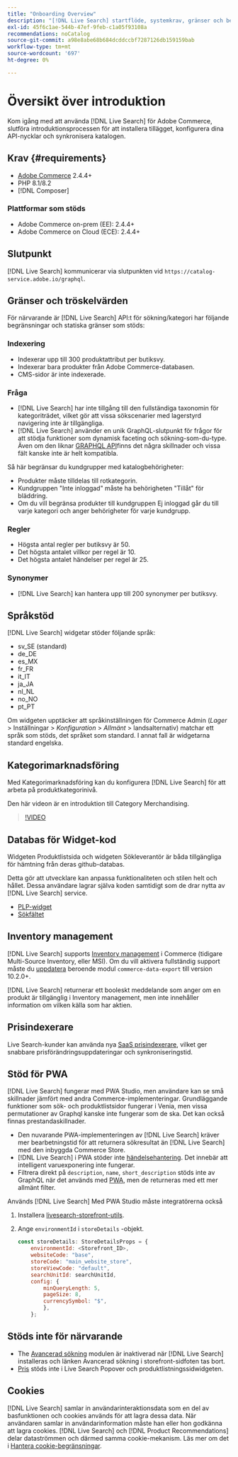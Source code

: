```yaml
---
title: "Onboarding Overview"
description: "[!DNL Live Search] startflöde, systemkrav, gränser och begränsningar"
exl-id: 45f6c1ae-544b-47ef-9feb-c1a05f93108a
recommendations: noCatalog
source-git-commit: a98e8abe68b684dcddccbf7287126db159159bab
workflow-type: tm+mt
source-wordcount: '697'
ht-degree: 0%

---
```


# Översikt över introduktion

Kom igång med att använda [!DNL Live Search] för Adobe Commerce, slutföra introduktionsprocessen för att installera tillägget, konfigurera dina API-nycklar och synkronisera katalogen.

## Krav {#requirements}

* [Adobe Commerce](https://business.adobe.com/products/magento/magento-commerce.html) 2.4.4+
* PHP 8.1/8.2
* [!DNL Composer]

### Plattformar som stöds

* Adobe Commerce on-prem (EE): 2.4.4+
* Adobe Commerce on Cloud (ECE): 2.4.4+

## Slutpunkt

[!DNL Live Search] kommunicerar via slutpunkten vid `https://catalog-service.adobe.io/graphql`.

## Gränser och tröskelvärden

För närvarande är [!DNL Live Search] API:t för sökning/kategori har följande begränsningar och statiska gränser som stöds:

### Indexering

* Indexerar upp till 300 produktattribut per butiksvy.
* Indexerar bara produkter från Adobe Commerce-databasen.
* CMS-sidor är inte indexerade.

### Fråga

* [!DNL Live Search] har inte tillgång till den fullständiga taxonomin för kategoriträdet, vilket gör att vissa sökscenarier med lagerstyrd navigering inte är tillgängliga.
* [!DNL Live Search] använder en unik GraphQL-slutpunkt för frågor för att stödja funktioner som dynamisk faceting och sökning-som-du-type. Även om den liknar [GRAPHQL API](https://developer.adobe.com/commerce/webapi/graphql/)finns det några skillnader och vissa fält kanske inte är helt kompatibla.

Så här begränsar du kundgrupper med katalogbehörigheter:

* Produkter måste tilldelas till rotkategorin.
* Kundgruppen &quot;Inte inloggad&quot; måste ha behörigheten &quot;Tillåt&quot; för bläddring.
* Om du vill begränsa produkter till kundgruppen Ej inloggad går du till varje kategori och anger behörigheter för varje kundgrupp.

### Regler

* Högsta antal regler per butiksvy är 50.
* Det högsta antalet villkor per regel är 10.
* Det högsta antalet händelser per regel är 25.

### Synonymer

* [!DNL Live Search] kan hantera upp till 200 synonymer per butiksvy.

## Språkstöd

[!DNL Live Search] widgetar stöder följande språk:

* sv_SE (standard)
* de_DE
* es_MX
* fr_FR
* it_IT
* ja_JA
* nl_NL
* no_NO
* pt_PT

Om widgeten upptäcker att språkinställningen för Commerce Admin (_Lager_ > Inställningar > _Konfiguration_ > _Allmänt_ > landsalternativ) matchar ett språk som stöds, det språket som standard. I annat fall är widgetarna standard engelska.

## Kategorimarknadsföring

Med Kategorimarknadsföring kan du konfigurera [!DNL Live Search] för att arbeta på produktkategorinivå.

Den här videon är en introduktion till Category Merchandising.

>[!VIDEO](https://video.tv.adobe.com/v/3424617)

## Databas för Widget-kod

Widgeten Produktlistsida och widgeten Sökleverantör är båda tillgängliga för hämtning från deras github-databas.

Detta gör att utvecklare kan anpassa funktionaliteten och stilen helt och hållet. Dessa användare lagrar själva koden samtidigt som de drar nytta av [!DNL Live Search] service.

* [PLP-widget](https://github.com/adobe/storefront-product-listing-page)
* [Sökfältet](https://github.com/adobe/storefront-search-as-you-type)

## Inventory management

[!DNL Live Search] supports [Inventory management](https://experienceleague.adobe.com/docs/commerce-admin/inventory/introduction.html) i Commerce (tidigare Multi-Source Inventory, eller MSI). Om du vill aktivera fullständig support måste du [uppdatera](install.md#update) beroende modul `commerce-data-export` till version 10.2.0+.

[!DNL Live Search] returnerar ett booleskt meddelande som anger om en produkt är tillgänglig i Inventory management, men inte innehåller information om vilken källa som har aktien.

## Prisindexerare

Live Search-kunder kan använda nya [SaaS prisindexerare](../price-index/index.md), vilket ger snabbare prisförändringsuppdateringar och synkroniseringstid.

## Stöd för PWA

[!DNL Live Search] fungerar med PWA Studio, men användare kan se små skillnader jämfört med andra Commerce-implementeringar. Grundläggande funktioner som sök- och produktlistsidor fungerar i Venia, men vissa permutationer av Graphql kanske inte fungerar som de ska. Det kan också finnas prestandaskillnader.

* Den nuvarande PWA-implementeringen av [!DNL Live Search] kräver mer bearbetningstid för att returnera sökresultat än [!DNL Live Search] med den inbyggda Commerce Store.
* [!DNL Live Search] i PWA stöder inte [händelsehantering](https://developer.adobe.com/commerce/services/shared-services/storefront-events/sdk/). Det innebär att intelligent varuexponering inte fungerar.
* Filtrera direkt på `description`, `name`, `short_description` stöds inte av GraphQL när det används med [PWA](https://developer.adobe.com/commerce/pwa-studio/), men de returneras med ett mer allmänt filter.

Används [!DNL Live Search] Med PWA Studio måste integratörerna också

1. Installera [livesearch-storefront-utils](https://www.npmjs.com/package/@magento/ds-livesearch-storefront-utils).
1. Ange `environmentId` i `storeDetails` -objekt.

   ```javascript
   const storeDetails: StoreDetailsProps = {
       environmentId: <Storefront_ID>,
       websiteCode: "base",
       storeCode: "main_website_store",
       storeViewCode: "default",
       searchUnitId: searchUnitId,
       config: {
           minQueryLength: 5,
           pageSize: 8,
           currencySymbol: "$",
           },
       };
   ```

## Stöds inte för närvarande

* The [Avancerad sökning](https://experienceleague.adobe.com/docs/commerce-admin/catalog/catalog/search/search.html#advanced-search) modulen är inaktiverad när [!DNL Live Search] installeras och länken Avancerad sökning i storefront-sidfoten tas bort.
* [Pris](https://experienceleague.adobe.com/docs/commerce-admin/catalog/products/pricing/product-price-tier.html) stöds inte i Live Search Popover och produktlistningssidwidgeten.

## Cookies

[!DNL Live Search] samlar in användarinteraktionsdata som en del av basfunktionen och cookies används för att lagra dessa data. När användaren samlar in användarinformation måste han eller hon godkänna att lagra cookies. [!DNL Live Search] och [!DNL Product Recommendations] delar dataströmmen och därmed samma cookie-mekanism. Läs mer om det i [Hantera cookie-begränsningar](https://experienceleague.adobe.com/docs/commerce-merchant-services/product-recommendations/developer/setting-cookie.html).
